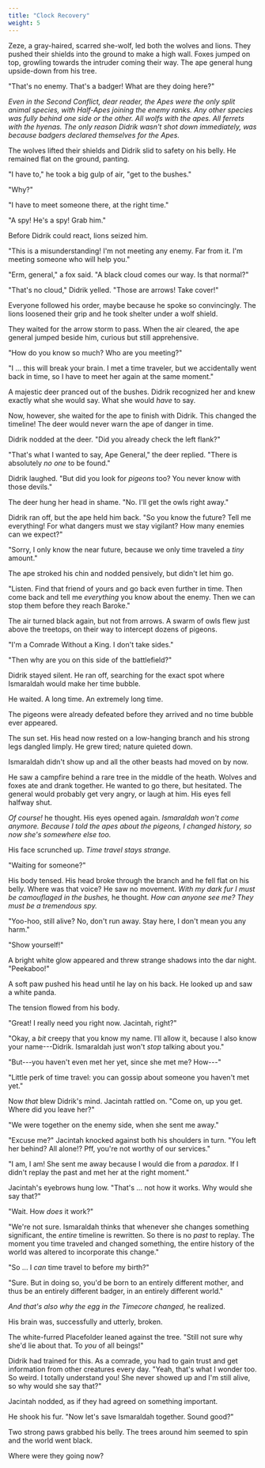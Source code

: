 ```yaml
---
title: "Clock Recovery"
weight: 5
---
```


Zeze, a gray-haired, scarred she-wolf, led both the wolves and lions. They pushed their shields into the ground to make a high wall. Foxes jumped on top, growling towards the intruder coming their way. The ape general hung upside-down from his tree.

"That's no enemy. That's a badger! What are they doing here?" 

_Even in the Second Conflict, dear reader, the Apes were the only split animal species, with Half-Apes joining the enemy ranks. Any other species was fully behind one side or the other. All wolfs with the apes. All ferrets with the hyenas. The only reason Didrik wasn't shot down immediately, was because badgers declared themselves for the Apes._

The wolves lifted their shields and Didrik slid to safety on his belly. He remained flat on the ground, panting.

"I have to," he took a big gulp of air, "get to the bushes."

"Why?"

"I have to meet someone there, at the right time."

"A spy! He's a spy! Grab him."

Before Didrik could react, lions seized him. 

"This is a misunderstanding! I'm not meeting any enemy. Far from it. I'm meeting someone who will help you."

"Erm, general," a fox said. "A black cloud comes our way. Is that normal?"

"That's no cloud," Didrik yelled. "Those are arrows! Take cover!"

Everyone followed his order, maybe because he spoke so convincingly. The lions loosened their grip and he took shelter under a wolf shield. 

They waited for the arrow storm to pass. When the air cleared, the ape general jumped beside him, curious but still apprehensive.

"How do you know so much? Who are you meeting?"

"I ... this will break your brain. I met a time traveler, but we accidentally went back in time, so I have to meet her again at the same moment."

A majestic deer pranced out of the bushes. Didrik recognized her and knew exactly what she would say. What she would _have_ to say. 

Now, however, she waited for the ape to finish with Didrik. This changed the timeline! The deer would never warn the ape of danger in time.

Didrik nodded at the deer. "Did you already check the left flank?"

"That's what I wanted to say, Ape General," the deer replied. "There is absolutely _no one_ to be found."

Didrik laughed. "But did you look for _pigeons_ too? You never know with those devils."

The deer hung her head in shame. "No. I'll get the owls right away."

Didrik ran off, but the ape held him back. "So you know the future? Tell me everything! For what dangers must we stay vigilant? How many enemies can we expect?"

"Sorry, I only know the near future, because we only time traveled a _tiny_ amount."

The ape stroked his chin and nodded pensively, but didn't let him go. 

"Listen. Find that friend of yours and go back even further in time. Then come back and tell me _everything_ you know about the enemy. Then we can stop them before they reach Baroke."

The air turned black again, but not from arrows. A swarm of owls flew just above the treetops, on their way to intercept dozens of pigeons.

"I'm a Comrade Without a King. I don't take sides."

"Then why are you on this side of the battlefield?"

Didrik stayed silent. He ran off, searching for the exact spot where Ismaraldah would make her time bubble.

He waited. A long time. An extremely long time.

The pigeons were already defeated before they arrived and no time bubble ever appeared.

The sun set. His head now rested on a low-hanging branch and his strong legs dangled limply. He grew tired; nature quieted down.

Ismaraldah didn't show up and all the other beasts had moved on by now.

He saw a campfire behind a rare tree in the middle of the heath. Wolves and foxes ate and drank together. He wanted to go there, but hesitated. The general would probably get very angry, or laugh at him. His eyes fell halfway shut.

_Of course!_ he thought. His eyes opened again. _Ismaraldah won't come anymore. Because I told the apes about the pigeons, I changed history, so now she's somewhere else too._

His face scrunched up. _Time travel stays strange._

"Waiting for someone?"

His body tensed. His head broke through the branch and he fell flat on his belly. Where was that voice? He saw no movement. _With my dark fur I must be camouflaged in the bushes,_ he thought. _How can anyone see me? They must be a tremendous spy._

"Yoo-hoo, still alive? No, don't run away. Stay here, I don't mean you any harm."

"Show yourself!"

A bright white glow appeared and threw strange shadows into the dar night. "Peekaboo!"

A soft paw pushed his head until he lay on his back. He looked up and saw a white panda.

The tension flowed from his body. 

"Great! I really need you right now. Jacintah, right?"

"Okay, a _bit_ creepy that you know my name. I'll allow it, because I also know your name---Didrik. Ismaraldah just won't _stop_ talking about you."

"But---you haven't even met her yet, since she met me? How---"

"Little perk of time travel: you can gossip about someone you haven't met yet."

Now _that_ blew Didrik's mind. Jacintah rattled on. "Come on, up you get. Where did you leave her?"

"We were together on the enemy side, when she sent me away."

"Excuse me?" Jacintah knocked against both his shoulders in turn. "You left her behind? All alone!? Pff, you're not worthy of our services."

"I am, I am! She sent me away because I would die from a _paradox_. If I didn't replay the past and met her at the right moment."

Jacintah's eyebrows hung low. "That's ... not how it works. Why would she say that?"

"Wait. How _does_ it work?"

"We're not sure. Ismaraldah thinks that whenever she changes something significant, the _entire_ timeline is rewritten. So there is no _past_ to replay. The moment you time traveled and changed something, the entire history of the world was altered to incorporate this change."

"So ... I _can_ time travel to before my birth?"

"Sure. But in doing so, you'd be born to an entirely different mother, and thus be an entirely different badger, in an entirely different world."

_And that's also why the egg in the Timecore changed,_ he realized.

His brain was, successfully and utterly, broken.

The white-furred Placefolder leaned against the tree. "Still not sure why she'd lie about that. To _you_ of all beings!"

Didrik had trained for this. As a comrade, you had to gain trust and get information from other creatures every day. "Yeah, that's what I wonder too. So weird. I totally understand you! She never showed up and I'm still alive, so why would she say that?"

Jacintah nodded, as if they had agreed on something important.

He shook his fur. "Now let's save Ismaraldah together. Sound good?"

Two strong paws grabbed his belly. The trees around him seemed to spin and the world went black. 

Where were they going now?
